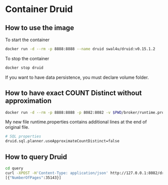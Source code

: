 # Container Druid

## How to use the image

To start the container

```bash
docker run -d --rm -p 8888:8888 --name druid swal4u/druid:v0.15.1.2
```

To stop the container

```bash
docker stop druid
```

If you want to have data persistence, you must declare volume folder.

## How to have exact COUNT Distinct without approximation

```bash
docker run -d --rm -p 8888:8888 -p 8082:8082 -v $PWD/broker/runtime.properties:/usr/local/druid/conf/druid/single-server/micro-quickstart/broker/runtime.properties  --name druid swal4u/druid:v0.15.1.2
```

My new file runtime.properties contains additional lines at the end of original file.

```bash
# SQL properties
druid.sql.planner.useApproximateCountDistinct=false
```

## How to query Druid

```bash
cd query
curl -XPOST -H'Content-Type: application/json' http://127.0.0.1:8082/druid/v2/sql/ -d @count_page.json
[{"NumberOfPages":35143}]
```
